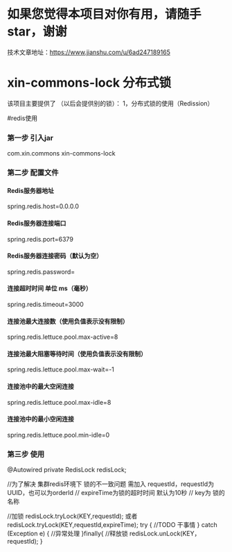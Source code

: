 # 如果您觉得本项目对你有用，请随手star，谢谢
技术文章地址：https://www.jianshu.com/u/6ad247189165

# xin-commons-lock 分布式锁
该项目主要提供了 （以后会提供别的锁）：
1，分布式锁的使用（Redission）

#redis使用
### 第一步 引入jar
<dependency>
    <groupId>com.xin.commons</groupId>
    <artifactId>xin-commons-lock</artifactId>
</dependency>

### 第二步 配置文件
#### Redis服务器地址
spring.redis.host=0.0.0.0
#### Redis服务器连接端口
spring.redis.port=6379  
#### Redis服务器连接密码（默认为空）
spring.redis.password=
#### 连接超时时间 单位 ms（毫秒）
spring.redis.timeout=3000
#### 连接池最大连接数（使用负值表示没有限制）
spring.redis.lettuce.pool.max-active=8  
#### 连接池最大阻塞等待时间（使用负值表示没有限制）
spring.redis.lettuce.pool.max-wait=-1  
#### 连接池中的最大空闲连接
spring.redis.lettuce.pool.max-idle=8  
#### 连接池中的最小空闲连接
spring.redis.lettuce.pool.min-idle=0

### 第三步 使用
@Autowired
private RedisLock redisLock;

//为了解决 集群redis环境下 锁的不一致问题 需加入 requestId，requestId为UUID，也可以为orderId
// expireTime为锁的超时时间 默认为10秒
// key为 锁的名称

//加锁
redisLock.tryLock(KEY,requestId);
或者redisLock.tryLock(KEY,requestId,expireTime);
try {
    //TODO 干事情
} catch (Exception e) {
    //异常处理
}finally{
    //释放锁
    redisLock.unLock(KEY，requestId);
}

